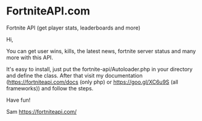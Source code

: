 # FortniteAPI.com
Fortnite API (get player stats, leaderboards and more)

Hi,

You can get user wins, kills, the latest news, fortnite server status and many more with this API.

It's easy to install, just put the fortnite-api/Autoloader.php in your directory and define the class. After that visit my documentation (https://fortniteapi.com/docs (only php) or https://goo.gl/XC6u9S (all frameworks)) and follow the steps.

Have fun!

Sam
https://fortniteapi.com/
